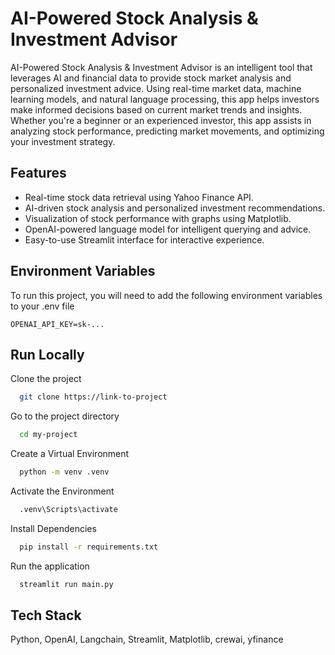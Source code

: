 
# AI-Powered Stock Analysis & Investment Advisor


AI-Powered Stock Analysis & Investment Advisor is an intelligent tool that leverages AI and financial data to provide stock market analysis and personalized investment advice. Using real-time market data, machine learning models, and natural language processing, this app helps investors make informed decisions based on current market trends and insights. Whether you're a beginner or an experienced investor, this app assists in analyzing stock performance, predicting market movements, and optimizing your investment strategy.


## Features

- Real-time stock data retrieval using Yahoo Finance API.
- AI-driven stock analysis and personalized investment recommendations.
- Visualization of stock performance with graphs using Matplotlib.
- OpenAI-powered language model for intelligent querying and advice.
- Easy-to-use Streamlit interface for interactive experience.


## Environment Variables

To run this project, you will need to add the following environment variables to your .env file

`OPENAI_API_KEY=sk-...`




## Run Locally

Clone the project

```bash
  git clone https://link-to-project
```

Go to the project directory

```bash
  cd my-project
```

Create a Virtual Environment

```bash
  python -m venv .venv
```

Activate the Environment

```bash
  .venv\Scripts\activate
```


Install Dependencies
```bash
  pip install -r requirements.txt

```

Run the application
```bash
  streamlit run main.py

```

## Tech Stack

Python, OpenAI, Langchain, Streamlit, Matplotlib, crewai, yfinance



